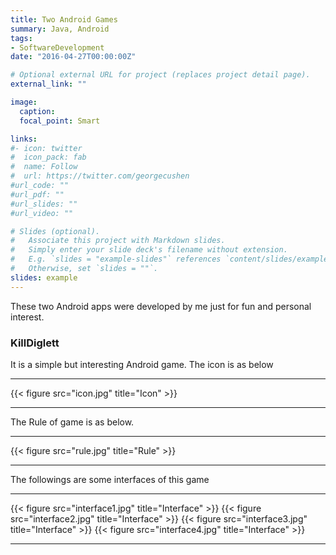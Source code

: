 ```yaml
---
title: Two Android Games 
summary: Java, Android
tags:
- SoftwareDevelopment
date: "2016-04-27T00:00:00Z"

# Optional external URL for project (replaces project detail page).
external_link: ""

image:
  caption: 
  focal_point: Smart

links:
#- icon: twitter
#  icon_pack: fab
#  name: Follow
#  url: https://twitter.com/georgecushen
#url_code: ""
#url_pdf: ""
#url_slides: ""
#url_video: ""

# Slides (optional).
#   Associate this project with Markdown slides.
#   Simply enter your slide deck's filename without extension.
#   E.g. `slides = "example-slides"` references `content/slides/example-slides.md`.
#   Otherwise, set `slides = ""`.
slides: example
---
```

These two Android apps were developed by me just for fun and personal interest.
### KillDiglett
It is a simple but interesting Android game. The icon is as below
_________________________________________________________
{{< figure src="icon.jpg" title="Icon" >}}
_________________________________________________________
The Rule of game is as below.
_________________________________________________________
{{< figure src="rule.jpg" title="Rule" >}}
_________________________________________________________
The followings are some interfaces of this game
_________________________________________________________
{{< figure src="interface1.jpg" title="Interface" >}}
{{< figure src="interface2.jpg" title="Interface" >}}
{{< figure src="interface3.jpg" title="Interface" >}}
{{< figure src="interface4.jpg" title="Interface" >}}
_________________________________________________________
